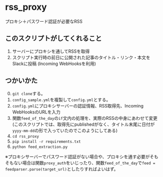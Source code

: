 # rss_proxy

プロキシ＋パスワード認証が必要なRSS

## このスクリプトがしてくれること
1. サーバーにプロキシを通してRSSを取得
2. スクリプト実行時の前日に公開された記事のタイトル・リンク・本文をSlackに投稿 (Incoming WebHooksを利用)

## つかいかた
0. `git clone`する。
1. `config_sample.yml`を複製して`config.yml`とする。
2. `config.yml`にプロキシサーバーの認証情報、RSS取得先、Incoming WebHooksのURLを入力
3. 関数`feed_of_the_day`の`if`文内の処理を、実際のRSSの中身にあわせて変更 (このスクリプトでは、取得先にpublishedがなく、タイトル末尾に日付が`yyyy-mm-dd`の形で入っていたのでこのようにしてある)
4. `cd rss_proxy`
5. `pip install -r requirements.txt`
6. `python feed_extraction.py`

※プロキシサーバーでパスワード認証がない場合や、プロキシを通す必要がそもそもない場合は関数`proxy_auth`をいじったり、関数`feed_of_the_day`で`feed = feedparser.parse(target_url)`としたりすればよいはず。
